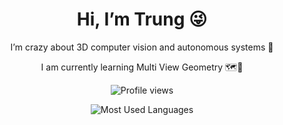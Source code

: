 <h1 align="center">Hi, I’m Trung 😜</h1>
<p align="center">I’m crazy about 3D computer vision and autonomous systems  🤖</p>
<p align="center">I am currently learning Multi View Geometry 🗺️🚗</p>

<p align="center">
  <img src="https://komarev.com/ghpvc/?username=DongTrung28&color=blue" alt="Profile views"/>
</p>

<p align="center">
  <img 
    src="https://github-readme-stats.vercel.app/api/top-langs?username=DongTrung28&layout=compact&theme=tokyonight" 
    alt="Most Used Languages" 
  />
</p>
